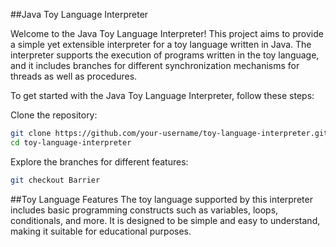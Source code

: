 ##Java Toy Language Interpreter

Welcome to the Java Toy Language Interpreter! This project aims to provide a simple yet extensible interpreter for a toy language written in Java. The interpreter supports the execution of programs written in the toy language, and it includes branches for different synchronization mechanisms for threads as well as procedures.

To get started with the Java Toy Language Interpreter, follow these steps:

Clone the repository:

```bash
git clone https://github.com/your-username/toy-language-interpreter.git
cd toy-language-interpreter
```

Explore the branches for different features:

```bash
git checkout Barrier
```

##Toy Language Features
The toy language supported by this interpreter includes basic programming constructs such as variables, loops, conditionals, and more. It is designed to be simple and easy to understand, making it suitable for educational purposes.

